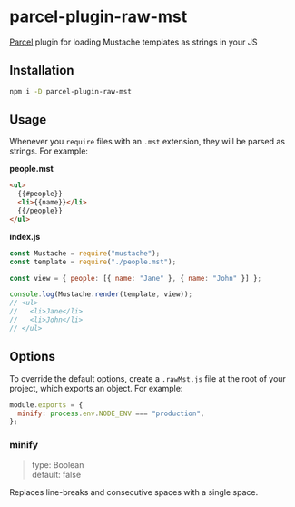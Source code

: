 # parcel-plugin-raw-mst

[Parcel](https://parceljs.org/) plugin for loading Mustache templates as strings in your JS

## Installation

```sh
npm i -D parcel-plugin-raw-mst
```

## Usage

Whenever you `require` files with an `.mst` extension, they will be parsed as strings. For example:

**people.mst**

```html
<ul>
  {{#people}}
  <li>{{name}}</li>
  {{/people}}
</ul>
```

**index.js**

```js
const Mustache = require("mustache");
const template = require("./people.mst");

const view = { people: [{ name: "Jane" }, { name: "John" }] };

console.log(Mustache.render(template, view));
// <ul>
//   <li>Jane</li>
//   <li>John</li>
// </ul>
```

## Options

To override the default options, create a `.rawMst.js` file at the root of your project, which exports an object. For example:

```js
module.exports = {
  minify: process.env.NODE_ENV === "production",
};
```

### minify

> type: Boolean  
> default: false

Replaces line-breaks and consecutive spaces with a single space.
